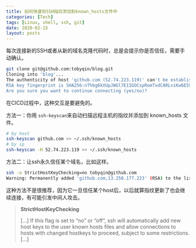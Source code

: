 ```yaml
---
title: 如何快速将SSH指纹添加到known_hosts文件中
categories: [Tech]
tags: [Linux, shell, ssh, git]
date: 2020-02-15
layout: posts
---
```

每次连接新的SSH或者从新的域名克隆代码时，总是会提示你是否信任，需要手动确认。

<!-- more -->

```sh
git clone git@github.com:tobyqin/blog.git
Cloning into 'blog'...
The authenticity of host 'github.com (52.74.223.119)' can't be established.
RSA key fingerprint is SHA256:nThbg6kXUpJWGl7E1IGOCspRomTxdCARLviKw6E5SY8.
Are you sure you want to continue connecting (yes/no)? 
```

在CICD过程中，这种交互是要避免的。

方法一：你用 `ssh-keyscan`来自动扫描远程主机的指纹并添加到 known_hosts 文件。

```sh
# by host
ssh-keyscan github.com >> ~/.ssh/known_hosts
# by ip
ssh-keyscan -H 52.74.223.119 >> ~/.ssh/known_hosts
```

方法二：让ssh永久信任某个域名，比如这样。

```sh
ssh -o StrictHostKeyChecking=no tobyqin@github.com
Warning: Permanently added 'github.com,13.250.177.223' (RSA) to the list of known hosts.
```

这种方法不是很推荐，因为它一旦信任某个host后，以后就算指纹更新了也会继续连接，有可能引发中间人攻击。

> **StrictHostKeyChecking**
>
> [...] If this flag is set to “no” or “off”, ssh will automatically add new host keys to the user known hosts files and allow connections to hosts with changed hostkeys to proceed, subject to some restrictions. [...]


